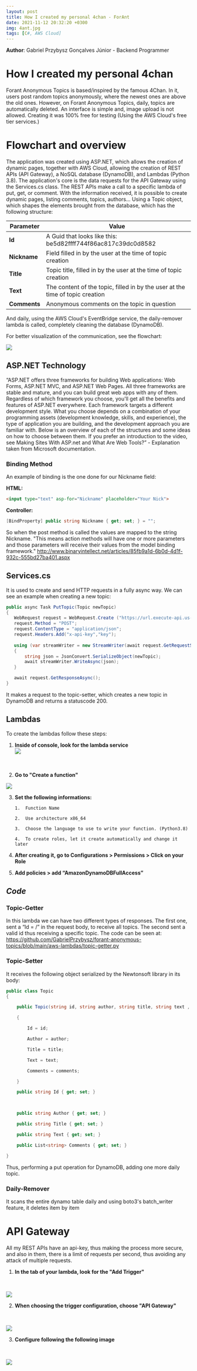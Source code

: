 ```yaml
---
layout: post
title: How I created my personal 4chan - ForAnt
date: 2021-11-12 20:32:20 +0300
img: 4ant.jpg 
tags: [C#, AWS Cloud]
---
```


**Author**: Gabriel Przybysz Gonçalves Júnior - Backend Programmer <br>

# **How I created my personal 4chan**

Forant Anonymous Topics is based/inspired by the famous 4Chan. In it, users post random topics anonymously, where the newest ones are above the old ones. However, on Forant Anonymous Topics, daily, topics are automatically deleted. An interface is simple and, image upload is not allowed. Creating it was 100% free for testing (Using the AWS Cloud's free tier services.)

# Flowchart and overview
The application was created using ASP.NET, which allows the creation of dynamic pages, together with AWS Cloud, allowing the creation of REST APIs (API Gateway), a NoSQL database (DynamoDB), and Lambdas (Python 3.8). The application's core is the data requests for the API Gateway using the Services.cs class. The REST APIs make a call to a specific lambda of put, get, or comment. With the information received, it is possible to create dynamic pages, listing comments, topics, authors... Using a Topic object, which shapes the elements brought from the database, which has the following structure: <br>

|Parameter| Value|
|--|--|
| **Id** | A Guid that looks like this: be5d82ffff744f86ac817c39dc0d8582 |
| **Nickname** | Field filled in by the user at the time of topic creation |
| **Title** | Topic title, filled in by the user at the time of topic creation|
|**Text** |   The content of the topic, filled in by the user at the time of topic creation|
| **Comments** | Anonymous comments on the topic in question|

And daily, using the AWS Cloud's EventBridge service, the daily-remover lambda is called, completely cleaning the database (DynamoDB).

For better visualization of the communication, see the flowchart:

![](https://lh6.googleusercontent.com/bqqntdP_KcNC-ITKWRs7XlYqe2vFY4kFpDBZdceHON6VH-KaH8kPMYkIGqAIVBOIebjiJyxzjwz92s9nk-eMryhJDoUTeLeGLfz4Is8dffHXaO0n-90Uu5JcOCLwgdueCu13BDIx)
## ASP.NET Technology

“ASP.NET offers three frameworks for building Web applications: Web Forms, ASP.NET MVC, and ASP.NET Web Pages. All three frameworks are stable and mature, and you can build great web apps with any of them. Regardless of which framework you choose, you'll get all the benefits and features of ASP.NET everywhere.
Each framework targets a different development style. What you choose depends on a combination of your programming assets (development knowledge, skills, and experience), the type of application you are building, and the development approach you are familiar with.
Below is an overview of each of the structures and some ideas on how to choose between them. If you prefer an introduction to the video, see Making Sites With ASP.net and What Are Web Tools?” - Explanation taken from Microsoft documentation.


###  Binding Method

An example of binding is the one done for our Nickname field:

**HTML:**
```html
<input type="text" asp-for="Nickname" placeholder="Your Nick">
```

**Controller:** 
```csharp
[BindProperty] public string Nickname { get; set; } = "";
```

So when the post method is called the values ​​are mapped to the string Nickname. "This means action methods will have one or more parameters and those parameters will receive their values ​​from the model binding framework." http://www.binaryintellect.net/articles/85fb9a1d-6b0d-4d1f-932c-555bd27ba401.aspx


## Services.cs

It is used to create and send HTTP requests in a fully async way.
We can see an example when creating a new topic:

```csharp
public async Task PutTopic(Topic newTopic)
{
   WebRequest request = WebRequest.Create ("https://url.execute-api.us-east-2.amazonaws.com/default/topic-setter");
   request.Method = "POST";
   request.ContentType = "application/json";
   request.Headers.Add("x-api-key","key");
  
   using (var streamWriter = new StreamWriter(await request.GetRequestStreamAsync()))
   {
       string json = JsonConvert.SerializeObject(newTopic);
       await streamWriter.WriteAsync(json);
   }

   await request.GetResponseAsync();
}
```
It makes a request to the topic-setter, which creates a new topic in DynamoDB and returns a statuscode 200.

## Lambdas

To create the lambdas follow these steps:

 1. **Inside of console, look for the lambda service** <br>
![](https://lh3.googleusercontent.com/w-DWV9RObC3TIOUNywYfg-HXbri6FZcuK090EGl3hkNj2hpIvIV4fJ6IGhTDGzB-ORfbYvu_6gj_IXqXZF_KdlgqWtr9FfxHezJD4bDJb2S8sRXj9GrkYUxt2g3ZKM96Oqo66KJp)
 <br>
 
 
 2.  **Go to "Create a function"** <br>

![](https://lh5.googleusercontent.com/T4Zdim5GI2sCGoJ0jPzrKfyxzKCMMiOi-zbkzUwPJmgOGxl5wTOkYAdVR06qTtFoyCLMJedzvwYY2zSfaLTibc1EqxMVKsmN6WX4D9dGs4WvH4-7xDbwCXRSnHyWMP4aqm-ByPj4)
<br>

 3. **Set the following informations:**
   
		1.  Function Name
    
		2.  Use architecture x86_64
    
		3.  Choose the language to use to write your function. (Python3.8)
    
		4.  To create roles, let it create automatically and change it later

4. **After creating it, go to Configurations > Permissions > Click on your Role**
5.   **Add policies > add “AmazonDynamoDBFullAccess”**
 

## *Code*

### Topic-Getter
In this lambda we can have two different types of responses. The first one, sent a
“Id = /” in the request body, to receive all topics. The second sent a valid id thus receiving a specific topic. The code can be seen at: https://github.com/GabrielPrzybysz/forant-anonymous-topics/blob/main/aws-lambdas/topic-getter.py

### Topic-Setter
It receives the following object serialized by the Newtonsoft library in its body:
```csharp
public class Topic
{

	public Topic(string id, string author, string title, string text , List<string> comments)

	{

		Id = id;

		Author = author;

		Title = title;

		Text = text;

		Comments = comments;

	}

	public string Id { get; set; }

  

	public string Author { get; set; }

	public string Title { get; set; }

	public string Text { get; set; }

	public List<string> Comments { get; set; }

}
```

Thus, performing a put operation for DynamoDB, adding one more daily topic.

### Daily-Remover
  It scans the entire dynamo table daily and using boto3's batch_writer feature, it deletes item by item


# API Gateway

All my REST APIs have an api-key, thus making the process more secure, and also in them, there is a limit of requests per second, thus avoiding any attack of multiple requests.

 1.   **In the tab of your lambda, look for the "Add Trigger"** 
<br>

![](https://lh6.googleusercontent.com/zge7ic17fdKw4XfWAaU2MJ8vaUz72jzb9X2kFeUq8YJ4MniTfxFEgSaEFnaMSUgf7K6oLPnMeQU9qGCDMIOPkkhZ0xWiS1QHOWnZkbKp0TQ83iFkcRB-NnmMpu_I5IqxEMt81FwA)
<br>


 2.   **When choosing the trigger configuration, choose "API Gateway"**
 <br>
 
![](https://lh3.googleusercontent.com/DkrgiJs1TyEzgzyXBpo_DdEDc-Oh4VDBGJw6PDYcyw7XXWCCIibwyVChXC_MraqFIeHGa1YITdReWxQzmkNEfEpxApah8K-0_2K4dttNTPb9QVDxyjV9t6RLTV0bdzvqACOSyCnX)
 <br>
 
 
 3. **Configure following the following image** 
 <br>
 
![](https://lh3.googleusercontent.com/ZvK9MfmZQItVcr8i_sVFetxbQaR-iPiER0eNbDliq4N3093QV0FScdkNRavUyds5grotffKxrpCNoEArQPgWXvMKiHsX8XbFVTKSJfT-tHjaVo_jx10oGTbDT4y87m9iqGC8XIOW)
 <br>

